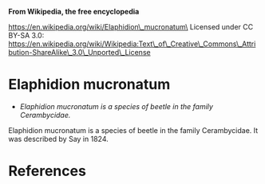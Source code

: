 **From Wikipedia, the free encyclopedia**

https://en.wikipedia.org/wiki/Elaphidion\_mucronatum\
Licensed under CC BY-SA 3.0:\
https://en.wikipedia.org/wiki/Wikipedia:Text\_of\_Creative\_Commons\_Attribution-ShareAlike\_3.0\_Unported\_License

Elaphidion mucronatum
=====================

-   *Elaphidion mucronatum is a species of beetle in the family
    Cerambycidae.*

Elaphidion mucronatum is a species of beetle in the family Cerambycidae.
It was described by Say in 1824.

References
==========
